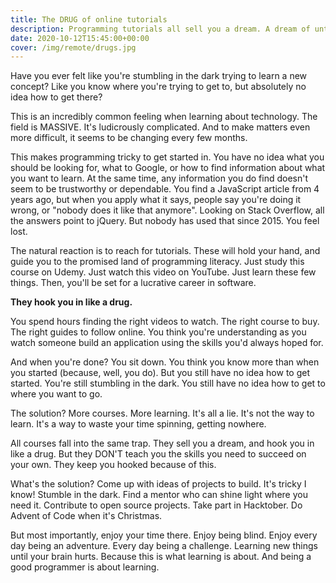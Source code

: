 ```yaml
---
title: The DRUG of online tutorials
description: Programming tutorials all sell you a dream. A dream of untapped skills. A dream of potential. But they all have the same problem.
date: 2020-10-12T15:45:00+00:00
cover: /img/remote/drugs.jpg
---
```

Have you ever felt like you're stumbling in the dark trying to learn a new concept? Like you know where you're trying
to get to, but absolutely no idea how to get there?

This is an incredibly common feeling when learning about technology. The field is MASSIVE. It's ludicrously complicated.
And to make matters even more difficult, it seems to be changing every few months.

This makes programming tricky to get started in. You have no idea what you should be looking for, what to Google, or
how to find information about what you want to learn. At the same time, any information you do find doesn't seem to be
trustworthy or dependable. You find a JavaScript article from 4 years ago, but when you apply what it says, people say you're doing it
wrong, or "nobody does it like that anymore". Looking on Stack Overflow, all the answers point to jQuery. But nobody has
used that since 2015. You feel lost.

The natural reaction is to reach for tutorials. These will hold your hand, and guide you to the promised land of programming
literacy. Just study this course on Udemy. Just watch this video on YouTube. Just learn these few things. Then, you'll be set
for a lucrative career in software.

**They hook you in like a drug.**

You spend hours finding the right videos to watch. The right course to buy. The right guides to follow online. You think
you're understanding as you watch someone build an application using the skills you'd always hoped for.

And when you're done? You sit down. You think you know more than when you started (because, well, you do). But you still have no idea
how to get started. You're still stumbling in the dark. You still have no idea how to get to where you want to go.

The solution? More courses. More learning. It's all a lie. It's not the way to learn. It's a way to waste your time
spinning, getting nowhere.

All courses fall into the same trap. They sell you a dream, and hook you in like a drug. But they DON'T teach you
the skills you need to succeed on your own. They keep you hooked because of this.

What's the solution? Come up with ideas of projects to build. It's tricky I know! Stumble in the
dark. Find a mentor who can shine light where you need it. Contribute to open source projects. Take part in Hacktober.
Do Advent of Code when it's Christmas.

But most importantly, enjoy your time there. Enjoy being blind. Enjoy every day being an adventure. Every day being a
challenge. Learning new things until your brain hurts. Because this is what learning is about. And being a good programmer is about learning.
